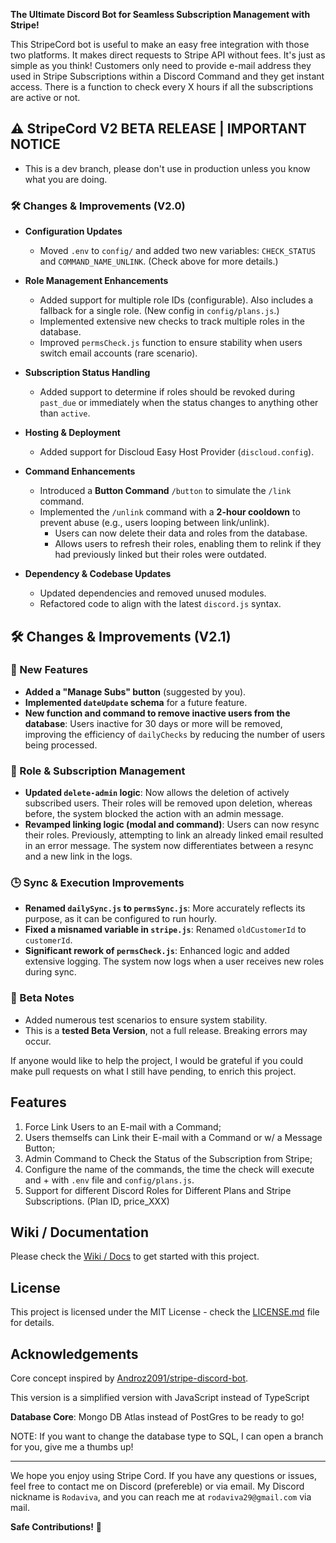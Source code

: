 **The Ultimate Discord Bot for Seamless Subscription Management with Stripe!**

This StripeCord bot is useful to make an easy free integration with those two platforms. It makes direct requests to Stripe API without fees. It's just as simple as you think! Customers only need to provide e-mail address they used in Stripe Subscriptions within a Discord Command and they get instant access. There is a function to check every X hours if all the subscriptions are active or not.

## :warning: StripeCord V2 BETA RELEASE | IMPORTANT NOTICE

- This is a dev branch, please don't use in production unless you know what you are doing.

### 🛠 Changes & Improvements (V2.0)

- **Configuration Updates**  
  - Moved `.env` to `config/` and added two new variables: `CHECK_STATUS` and `COMMAND_NAME_UNLINK`. (Check above for more details.)  

- **Role Management Enhancements**  
  - Added support for multiple role IDs (configurable). Also includes a fallback for a single role. (New config in `config/plans.js`.)  
  - Implemented extensive new checks to track multiple roles in the database.  
  - Improved `permsCheck.js` function to ensure stability when users switch email accounts (rare scenario).  

- **Subscription Status Handling**  
  - Added support to determine if roles should be revoked during `past_due` or immediately when the status changes to anything other than `active`.  

- **Hosting & Deployment**  
  - Added support for Discloud Easy Host Provider (`discloud.config`).  

- **Command Enhancements**  
  - Introduced a **Button Command** `/button` to simulate the `/link` command.  
  - Implemented the `/unlink` command with a **2-hour cooldown** to prevent abuse (e.g., users looping between link/unlink).  
    - Users can now delete their data and roles from the database.  
    - Allows users to refresh their roles, enabling them to relink if they had previously linked but their roles were outdated.  

- **Dependency & Codebase Updates**  
  - Updated dependencies and removed unused modules.  
  - Refactored code to align with the latest `discord.js` syntax.

## 🛠 Changes & Improvements (V2.1)

### 🔧 New Features
- **Added a "Manage Subs" button** (suggested by you).
- **Implemented `dateUpdate` schema** for a future feature.
- **New function and command to remove inactive users from the database**: Users inactive for 30 days or more will be removed, improving the efficiency of `dailyChecks` by reducing the number of users being processed.

### 🔄 Role & Subscription Management
- **Updated `delete-admin` logic**: Now allows the deletion of actively subscribed users. Their roles will be removed upon deletion, whereas before, the system blocked the action with an admin message.
- **Revamped linking logic (modal and command)**: Users can now resync their roles. Previously, attempting to link an already linked email resulted in an error message. The system now differentiates between a resync and a new link in the logs.

### 🕒 Sync & Execution Improvements
- **Renamed `dailySync.js` to `permsSync.js`**: More accurately reflects its purpose, as it can be configured to run hourly.
- **Fixed a misnamed variable in `stripe.js`**: Renamed `oldCustomerId` to `customerId`.
- **Significant rework of `permsCheck.js`**: Enhanced logic and added extensive logging. The system now logs when a user receives new roles during sync.

### 🧪 Beta Notes  
- Added numerous test scenarios to ensure system stability.  
- This is a **tested Beta Version**, not a full release. Breaking errors may occur.

If anyone would like to help the project, I would be grateful if you could make pull requests on what I still have pending, to enrich this project.

## Features

1. Force Link Users to an E-mail with a Command;
2. Users themselfs can Link their E-mail with a Command or w/ a Message Button;
3. Admin Command to Check the Status of the Subscription from Stripe;
4. Configure the name of the commands, the time the check will execute and + with `.env` file and `config/plans.js`.
5. Support for different Discord Roles for Different Plans and Stripe Subscriptions. (Plan ID, price_XXX)

## Wiki / Documentation

Please check the [Wiki / Docs](https://github.com/Rodaviva29/StripeCord/wiki) to get started with this project.

## License

This project is licensed under the MIT License - check the [LICENSE.md](LICENSE.md) file for details.

## Acknowledgements

Core concept inspired by [Androz2091/stripe-discord-bot](https://github.com/Androz2091/stripe-discord-bot).

This version is a simplified version with JavaScript instead of TypeScript

**Database Core**: Mongo DB Atlas instead of PostGres to be ready to go!

NOTE: If you want to change the database type to SQL, I can open a branch for you, give me a thumbs up!

---

We hope you enjoy using Stripe Cord. If you have any questions or issues, feel free to contact me on Discord (prefereble) or via email. My Discord nickname is `Rodaviva`, and you can reach me at `rodaviva29@gmail.com` via mail.

**Safe Contributions!** 💸

